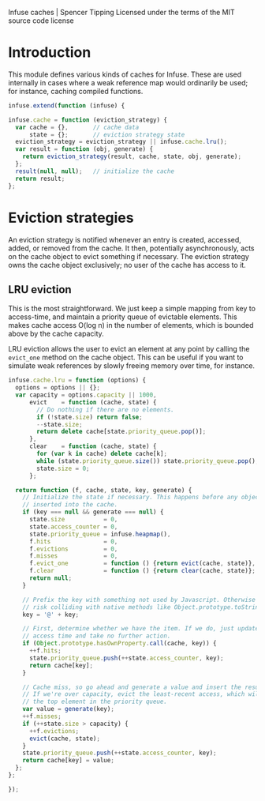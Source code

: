 Infuse caches | Spencer Tipping
Licensed under the terms of the MIT source code license

# Introduction

This module defines various kinds of caches for Infuse. These are used
internally in cases where a weak reference map would ordinarily be used; for
instance, caching compiled functions.

```js
infuse.extend(function (infuse) {
```

```js
infuse.cache = function (eviction_strategy) {
  var cache = {},       // cache data
      state = {};       // eviction strategy state
  eviction_strategy = eviction_strategy || infuse.cache.lru();
  var result = function (obj, generate) {
    return eviction_strategy(result, cache, state, obj, generate);
  };
  result(null, null);   // initialize the cache
  return result;
};
```

# Eviction strategies

An eviction strategy is notified whenever an entry is created, accessed, added,
or removed from the cache. It then, potentially asynchronously, acts on the
cache object to evict something if necessary. The eviction strategy owns the
cache object exclusively; no user of the cache has access to it.

## LRU eviction

This is the most straightforward. We just keep a simple mapping from key to
access-time, and maintain a priority queue of evictable elements. This makes
cache access O(log n) in the number of elements, which is bounded above by
the cache capacity.

LRU eviction allows the user to evict an element at any point by calling the
`evict_one` method on the cache object. This can be useful if you want to
simulate weak references by slowly freeing memory over time, for instance.

```js
infuse.cache.lru = function (options) {
  options = options || {};
  var capacity = options.capacity || 1000,
      evict    = function (cache, state) {
        // Do nothing if there are no elements.
        if (!state.size) return false;
        --state.size;
        return delete cache[state.priority_queue.pop()];
      },
      clear    = function (cache, state) {
        for (var k in cache) delete cache[k];
        while (state.priority_queue.size()) state.priority_queue.pop();
        state.size = 0;
      };
```

```js
  return function (f, cache, state, key, generate) {
    // Initialize the state if necessary. This happens before any objects are
    // inserted into the cache.
    if (key === null && generate === null) {
      state.size           = 0,
      state.access_counter = 0,
      state.priority_queue = infuse.heapmap(),
      f.hits               = 0,
      f.evictions          = 0,
      f.misses             = 0,
      f.evict_one          = function () {return evict(cache, state)},
      f.clear              = function () {return clear(cache, state)};
      return null;
    }
```

```js
    // Prefix the key with something not used by Javascript. Otherwise we
    // risk colliding with native methods like Object.prototype.toString.
    key = '@' + key;
```

```js
    // First, determine whether we have the item. If we do, just update the
    // access time and take no further action.
    if (Object.prototype.hasOwnProperty.call(cache, key)) {
      ++f.hits;
      state.priority_queue.push(++state.access_counter, key);
      return cache[key];
    }
```

```js
    // Cache miss, so go ahead and generate a value and insert the result.
    // If we're over capacity, evict the least-recent access, which will be
    // the top element in the priority queue.
    var value = generate(key);
    ++f.misses;
    if (++state.size > capacity) {
      ++f.evictions;
      evict(cache, state);
    }
    state.priority_queue.push(++state.access_counter, key);
    return cache[key] = value;
  };
};
```

```js
});

```
